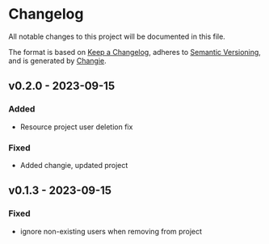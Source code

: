 # Changelog
All notable changes to this project will be documented in this file.

The format is based on [Keep a Changelog](https://keepachangelog.com/en/1.0.0/),
adheres to [Semantic Versioning](https://semver.org/spec/v2.0.0.html),
and is generated by [Changie](https://github.com/miniscruff/changie).


## v0.2.0 - 2023-09-15
### Added
* Resource project user deletion fix
### Fixed
* Added changie, updated project

## v0.1.3 - 2023-09-15
### Fixed
* ignore non-existing users when removing from project
